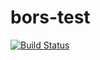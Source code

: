 # bors-test
[![Build Status](https://travis-ci.org/reynico/bors-test.svg?branch=master)](https://travis-ci.org/reynico/bors-test)
